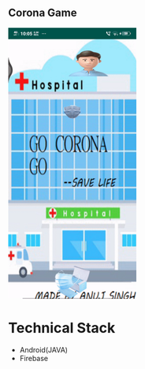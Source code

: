 ## Corona Game

<img src = "https://raw.githubusercontent.com/myselfanuj/CoronaGame/master/coronagame.gif?token=AKNASROEMPRRH67XUFKHUQK7OGFQ6" height = "550">

# Technical Stack
 * Android(JAVA)
 * Firebase
